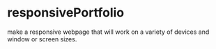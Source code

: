 # responsivePortfolio
make a responsive webpage that will work on a variety of devices and window or screen sizes.
